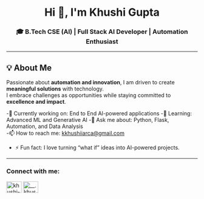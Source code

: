 <h1 align="center">Hi 👋, I'm Khushi Gupta</h1>
<h3 align="center">🎓 B.Tech CSE (AI) | Full Stack AI Developer | Automation Enthusiast</h3>

---

## 💡 About Me  
Passionate about **automation and innovation**, I am driven to create **meaningful solutions** with technology.  
I embrace challenges as opportunities while staying committed to **excellence and impact**.  

-🔭 Currently working on: End to End AI-powered applications
-🌱 Learning: Advanced ML and Generative AI
-💬 Ask me about: Python, Flask, Automation, and Data Analysis  
-📫 How to reach me: kkhushiiarca@gmail.com  
- ⚡ Fun fact: I love turning “what if” ideas into AI-powered projects.

---
<h3 align="left">Connect with me:</h3>
<p align="left">
<a href="https://linkedin.com/in/khushi-gupta-8b6308247" target="blank"><img align="center" src="https://raw.githubusercontent.com/rahuldkjain/github-profile-readme-generator/master/src/images/icons/Social/linked-in-alt.svg" alt="khushi-gupta-8b6308247" height="30" width="40" /></a>
<a href="https://instagram.com/__.khushi.19" target="blank"><img align="center" src="https://raw.githubusercontent.com/rahuldkjain/github-profile-readme-generator/master/src/images/icons/Social/instagram.svg" alt="__.khushi.19" height="30" width="40" /></a>
</p>
